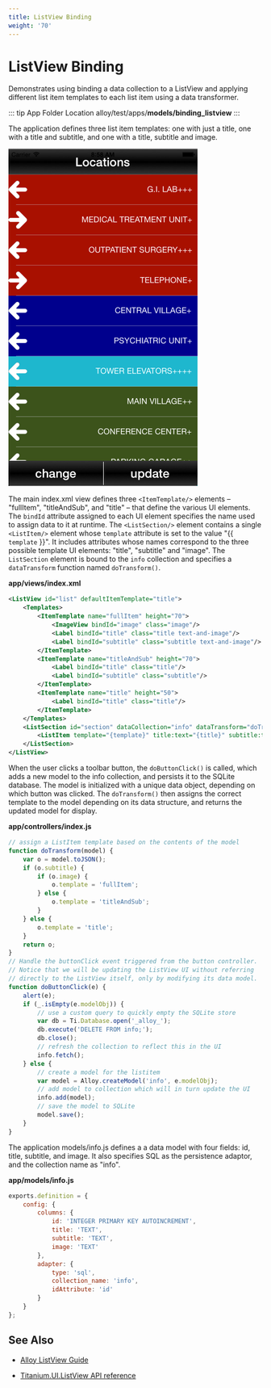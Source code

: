 ```yaml
---
title: ListView Binding
weight: '70'
---
```


# ListView Binding

Demonstrates using binding a data collection to a ListView and applying different list item templates to each list item using a data transformer.

::: tip App Folder Location
alloy/test/apps/**models/binding\_listview**
:::

The application defines three list item templates: one with just a title, one with a title and subtitle, and one with a title, subtitle and image.

![screenshot](./screenshot.png)

The main index.xml view defines three `<ItemTemplate/>` elements – "fullItem", "titleAndSub", and "title" – that define the various UI elements. The `bindId` attribute assigned to each UI element specifies the name used to assign data to it at runtime. The `<ListSection/>` element contains a single `<ListItem/>` element whose `template` attribute is set to the value "{{ `template` }}". It includes attributes whose names correspond to the three possible template UI elements: "title", "subtitle" and "image". The `ListSection` element is bound to the `info` collection and specifies a `dataTransform` function named `doTransform()`.

**app/views/index.xml**

```xml
<ListView id="list" defaultItemTemplate="title">
    <Templates>
        <ItemTemplate name="fullItem" height="70">
            <ImageView bindId="image" class="image"/>
            <Label bindId="title" class="title text-and-image"/>
            <Label bindId="subtitle" class="subtitle text-and-image"/>
        </ItemTemplate>
        <ItemTemplate name="titleAndSub" height="70">
            <Label bindId="title" class="title"/>
            <Label bindId="subtitle" class="subtitle"/>
        </ItemTemplate>
        <ItemTemplate name="title" height="50">
            <Label bindId="title" class="title"/>
        </ItemTemplate>
    </Templates>
    <ListSection id="section" dataCollection="info" dataTransform="doTransform">
        <ListItem template="{template}" title:text="{title}" subtitle:text="{subtitle}" image:image="{image}"/>
    </ListSection>
</ListView>
```

When the user clicks a toolbar button, the `doButtonClick()` is called, which adds a new model to the info collection, and persists it to the SQLite database. The model is initialized with a unique data object, depending on which button was clicked. The `doTransform()` then assigns the correct template to the model depending on its data structure, and returns the updated model for display.

**app/controllers/index.js**

```javascript
// assign a ListItem template based on the contents of the model
function doTransform(model) {
    var o = model.toJSON();
    if (o.subtitle) {
        if (o.image) {
            o.template = 'fullItem';
        } else {
            o.template = 'titleAndSub';
        }
    } else {
        o.template = 'title';
    }
    return o;
}
// Handle the buttonClick event triggered from the button controller.
// Notice that we will be updating the ListView UI without referring
// directly to the ListView itself, only by modifying its data model.
function doButtonClick(e) {
    alert(e);
    if (_.isEmpty(e.modelObj)) {
        // use a custom query to quickly empty the SQLite store
        var db = Ti.Database.open('_alloy_');
        db.execute('DELETE FROM info;');
        db.close();
        // refresh the collection to reflect this in the UI
        info.fetch();
    } else {
        // create a model for the listitem
        var model = Alloy.createModel('info', e.modelObj);
        // add model to collection which will in turn update the UI
        info.add(model);
        // save the model to SQLite
        model.save();
    }
}
```

The application models/info.js defines a a data model with four fields: id, title, subtitle, and image. It also specifies SQL as the persistence adaptor, and the collection name as "info".

**app/models/info.js**

```javascript
exports.definition = {
    config: {
        columns: {
            id: 'INTEGER PRIMARY KEY AUTOINCREMENT',
            title: 'TEXT',
            subtitle: 'TEXT',
            image: 'TEXT'
        },
        adapter: {
            type: 'sql',
            collection_name: 'info',
            idAttribute: 'id'
        }
    }
};
```

## See Also

* [Alloy ListView Guide](#undefined)

* [Titanium.UI.ListView API reference](#!/api/Titanium.UI.ListView)

